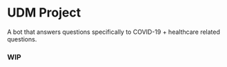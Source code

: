 # UDM Project

A bot that answers questions specifically to COVID-19 + healthcare related questions.

### WIP
